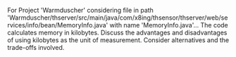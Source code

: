 For Project 'Warmduscher' considering file in path 'Warmduscher/thserver/src/main/java/com/x8ing/thsensor/thserver/web/services/info/bean/MemoryInfo.java' with name 'MemoryInfo.java'... 
The code calculates memory in kilobytes. Discuss the advantages and disadvantages of using kilobytes as the unit of measurement. Consider alternatives and the trade-offs involved.